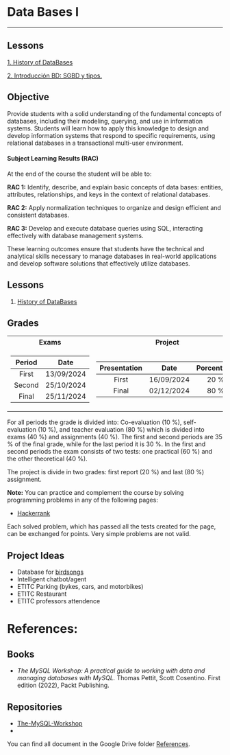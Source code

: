 # Data Bases I 

---
## Lessons

[1. History of DataBases](./Lessons/1.%20DB-History.pdf)

[2. Introducción BD: SGBD y tipos.](./Lessons/2.%20DB-intro.pdf)

## Objective

Provide students with a solid understanding of the fundamental concepts of databases, including their modeling, querying, and use in information systems. Students will learn how to apply this knowledge to design and develop information systems that respond to specific requirements, using relational databases in a transactional multi-user environment.

#### Subject Learning Results (RAC)

At the end of the course the student will be able to:

**RAC 1:** Identify, describe, and explain basic concepts of data bases: entities, attributes, relationships, and keys in the context of relational databases.

**RAC 2:** Apply normalization techniques to organize and design efficient and consistent databases.

**RAC 3:** Develop and execute database queries using SQL, interacting effectively with database management systems.

These learning outcomes ensure that students have the technical and analytical skills necessary to manage databases in real-world applications and develop software solutions that effectively utilize databases.

## Lessons 

1. [History of DataBases](./Lessons/1.%20DB-History.pdf)
   
   
## Grades

<table>
<tr>
<th> Exams </th>
<th> Project </th>
</tr>
<tr>
<td>

| **Period** |  **Date** |
|:--------------:|:----------:|
|  First   | 13/09/2024 |
|  Second  | 25/10/2024 |
|  Final  | 25/11/2024 |

</td>
<td>
  
|   **Presentation**  |  **Date** | **Porcentage** |
|:---------------:|:----------:|:--------------:|
| First | 16/09/2024 |      20 %      |
|  Final  | 02/12/2024 |      80 %      |
  
</td>
</tr>
</table>

For all periods the grade is divided into: Co-evaluation (10 %), self-evaluation (10 %), and teacher evaluation (80 %) which is divided into exams (40 %) and assignments (40 %). The first and second periods are 35 % of the final grade, while for the last period it is 30 %. In the first and second periods the exam consists of two tests: one practical (60 %) and the other theoretical (40 %). 

The project is divide in two grades: first report (20 %) and last (80 %) assignment.

**Note:** You can practice and complement the course by solving programming problems in any of the following pages:

- [Hackerrank](https://www.hackerrank.com/)

Each solved problem, which has passed all the tests created for the page, can be exchanged for points. Very simple problems are not valid.

## Project Ideas

- Database for [birdsongs](https://github.com/animalsongs/birds)
- Intelligent chatbot/agent
- ETITC Parking (bykes, cars, and motorbikes)
- ETITC Restaurant
- ETITC professors attendence


# References:

## Books

- *The MySQL Workshop: A practical guide to working with data and managing databases with MySQL.* Thomas Pettit, Scott Cosentino. First edition (2022), Packt Publishing.

## Repositories 

- [The-MySQL-Workshop](https://github.com/PacktWorkshops/The-MySQL-Workshop/)
- 

You can find all document in the Google Drive folder [References](https://itceduco-my.sharepoint.com/:f:/g/personal/saguileran_itc_edu_co/Eledh23Sd41CnWAnmM3jALkBNHxwDXfiZ4CcmnRTa_ST3Q?e=Z1qPlS).